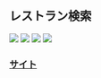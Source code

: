 ## レストラン検索
<img src="https://img.shields.io/badge/PHP-v8.1.7-purple"> <img src="https://img.shields.io/badge/jQuery-v3.6.0-yellow"> <img src="https://img.shields.io/badge/UIKit-v3.14.3-blue"> <a href="https://webservice.recruit.co.jp/doc/hotpepper/reference.html"><img src="https://img.shields.io/badge/RecruitグルメサーチAPI-v1.2.6-red"></a>

### <a href="https://noktnai.tk/product/restaurantsearch/">サイト</a>
